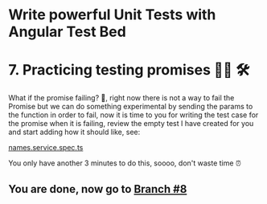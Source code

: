 # Write powerful Unit Tests with Angular Test Bed

# 7.  Practicing testing promises 🏋️‍💪 🛠

What if the promise failing? 🤔, right now there is not a way to fail the Promise but we can do something experimental by sending the params to the function in order to fail, now it is time to you for writing the test case for the promise when it is failing, review the empty test I have created for you and start adding how it should like, see:

[names.service.spec.ts](https://github.com/seagomezar/ng-col-angular-ut/blob/step7/src/app/names.service.spec.ts)

You only have another 3 minutes to do this, soooo, don't waste time ⏰

## You are done, now go to [Branch #8](https://github.com/seagomezar/ng-col-angular-ut/tree/step8)